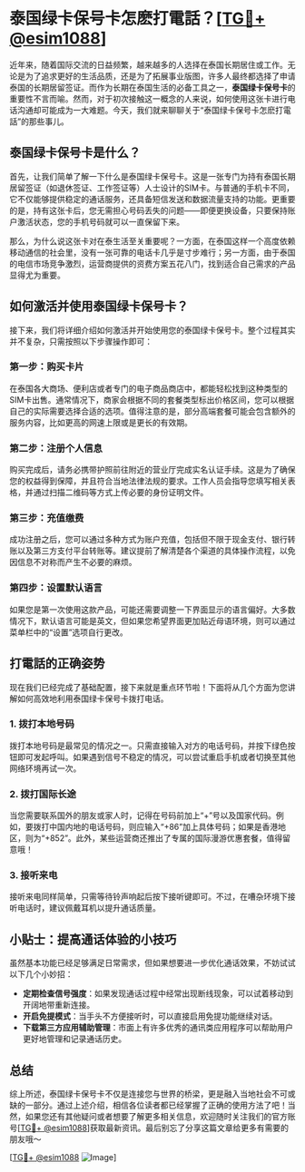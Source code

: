 # 泰国绿卡保号卡怎麽打電話？[[TG💪+ @esim1088](https://t.me/s/esim1088)]

近年来，随着国际交流的日益频繁，越来越多的人选择在泰国长期居住或工作。无论是为了追求更好的生活品质，还是为了拓展事业版图，许多人最终都选择了申请泰国的长期居留签证。而作为长期在泰国生活的必备工具之一，**泰国绿卡保号卡**的重要性不言而喻。然而，对于初次接触这一概念的人来说，如何使用这张卡进行电话沟通却可能成为一大难题。今天，我们就来聊聊关于“泰国绿卡保号卡怎麽打電話”的那些事儿。

## 泰国绿卡保号卡是什么？

首先，让我们简单了解一下什么是泰国绿卡保号卡。这是一张专门为持有泰国长期居留签证（如退休签证、工作签证等）人士设计的SIM卡。与普通的手机卡不同，它不仅能够提供稳定的通话服务，还具备短信发送和数据流量支持的功能。更重要的是，持有这张卡后，您无需担心号码丢失的问题——即便更换设备，只要保持账户激活状态，您的手机号码就可以一直保留下来。

那么，为什么说这张卡对在泰生活至关重要呢？一方面，在泰国这样一个高度依赖移动通信的社会里，没有一张可靠的电话卡几乎是寸步难行；另一方面，由于泰国的电信市场竞争激烈，运营商提供的资费方案五花八门，找到适合自己需求的产品显得尤为重要。

## 如何激活并使用泰国绿卡保号卡？

接下来，我们将详细介绍如何激活并开始使用您的泰国绿卡保号卡。整个过程其实并不复杂，只需按照以下步骤操作即可：

### 第一步：购买卡片

在泰国各大商场、便利店或者专门的电子商品商店中，都能轻松找到这种类型的SIM卡出售。通常情况下，商家会根据不同的套餐类型标出价格区间，您可以根据自己的实际需要选择合适的选项。值得注意的是，部分高端套餐可能会包含额外的服务内容，比如更高的网速上限或是更长的有效期。

### 第二步：注册个人信息

购买完成后，请务必携带护照前往附近的营业厅完成实名认证手续。这是为了确保您的权益得到保障，并且符合当地法律法规的要求。工作人员会指导您填写相关表格，并通过扫描二维码等方式上传必要的身份证明文件。

### 第三步：充值缴费

成功注册之后，您可以通过多种方式为账户充值，包括但不限于现金支付、银行转账以及第三方支付平台转账等。建议提前了解清楚各个渠道的具体操作流程，以免因信息不对称而产生不必要的麻烦。

### 第四步：设置默认语言

如果您是第一次使用这款产品，可能还需要调整一下界面显示的语言偏好。大多数情况下，默认语言可能是英文，但如果您希望界面更加贴近母语环境，则可以通过菜单栏中的“设置”选项自行更改。

## 打電話的正确姿势

现在我们已经完成了基础配置，接下来就是重点环节啦！下面将从几个方面为您讲解如何高效地利用泰国绿卡保号卡拨打电话。

### 1. 拨打本地号码

拨打本地号码是最常见的情况之一。只需直接输入对方的电话号码，并按下绿色按钮即可发起呼叫。如果遇到信号不稳定的情况，可以尝试重启手机或者切换至其他网络环境再试一次。

### 2. 拨打国际长途

当您需要联系国外的朋友或家人时，记得在号码前加上“+”号以及国家代码。例如，要拨打中国内地的电话号码，则应输入“+86”加上具体号码；如果是香港地区，则为“+852”。此外，某些运营商还推出了专属的国际漫游优惠套餐，值得留意哦！

### 3. 接听来电

接听来电同样简单，只需等待铃声响起后按下接听键即可。不过，在嘈杂环境下接听电话时，建议佩戴耳机以提升通话质量。

## 小贴士：提高通话体验的小技巧

虽然基本功能已经足够满足日常需求，但如果想要进一步优化通话效果，不妨试试以下几个小妙招：

- **定期检查信号强度**：如果发现通话过程中经常出现断线现象，可以试着移动到开阔地带重新连接。
- **开启免提模式**：当手头不方便接听时，可以直接启用免提功能继续对话。
- **下载第三方应用辅助管理**：市面上有许多优秀的通讯类应用程序可以帮助用户更好地管理和记录通话历史。

## 总结

综上所述，泰国绿卡保号卡不仅是连接您与世界的桥梁，更是融入当地社会不可或缺的一部分。通过上述介绍，相信各位读者都已经掌握了正确的使用方法了吧！当然，如果您还有其他疑问或者想要了解更多相关信息，欢迎随时关注我们的官方账号[[TG💪+ @esim1088](https://t.me/s/esim1088)]获取最新资讯。最后别忘了分享这篇文章给更多有需要的朋友哦～ 

[[TG💪+ @esim1088](https://t.me/s/esim1088) ![Image](https://i.postimg.cc/4NQfJmqS/Snipaste-2025-05-13-00-14-12.png)]
